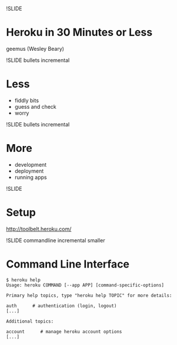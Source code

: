 !SLIDE
# Heroku in 30 Minutes or Less #
geemus (Wesley Beary)

!SLIDE bullets incremental
# Less #

* fiddly bits
* guess and check
* worry

!SLIDE bullets incremental
# More #

* development
* deployment
* running apps

!SLIDE
# Setup #

http://toolbelt.heroku.com/

!SLIDE commandline incremental smaller
# Command Line Interface #

    $ heroku help
    Usage: heroku COMMAND [--app APP] [command-specific-options]

    Primary help topics, type "heroku help TOPIC" for more details:

    auth      # authentication (login, logout)
    [...]

    Additional topics:

    account      # manage heroku account options
    [...]
